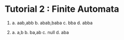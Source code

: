 # Tutorial 2 : Finite Automata

1. 
	a. aab,abb
	b. abab,baba
	c. bba
	d. abba
	
2. 
	a. a,b
	b. ba,ab
	c. null
	d. aba
